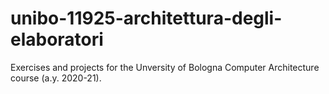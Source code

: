 # unibo-11925-architettura-degli-elaboratori
Exercises and projects for the Unversity of Bologna Computer Architecture course (a.y. 2020-21).
